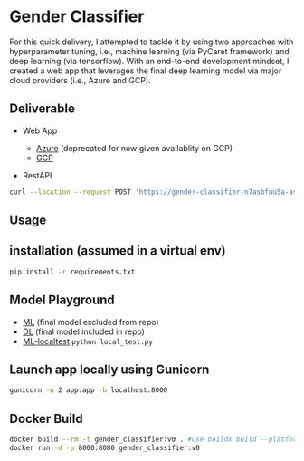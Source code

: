 # Gender Classifier
For this quick delivery, I attempted to tackle it by using two approaches with hyperparameter tuning, i.e., machine learning (via PyCaret framework) and deep learning (via tensorflow). With an end-to-end development mindset, I created a web app that leverages the final deep learning model via major cloud providers (i.e., Azure and GCP).

## Deliverable
- Web App
    - [Azure](https://gender-classifier-beta.azurewebsites.net) (deprecated for now given availablity on GCP)
    - [GCP](https://gender-classifier-n7asbfuu5a-as.a.run.app)

- RestAPI
```bash
curl --location --request POST 'https://gender-classifier-n7asbfuu5a-as.a.run.app/api' --header 'Content-Type: application/json' --data-raw '{"First Name": <user input>}'
```
## Usage
## installation (assumed in a virtual env)
```bash
pip install -r requirements.txt
```

## Model Playground
- [ML](code/gender_classifier_ml.ipynb) (final model excluded from repo)
- [DL](code/gender_classifier_dl.ipynb) (final model included in repo)
- [ML-localtest](./local_test.py) `python local_test.py`


## Launch app locally using Gunicorn
```bash
gunicorn -w 2 app:app -b localhost:8000
```

## Docker Build
```bash
docker build --rm -t gender_classifier:v0 . #use buildx build --platform linux/amd64 for mac m1 in order to deploy to cloud
docker run -d -p 8000:8080 gender_classifier:v0
```
